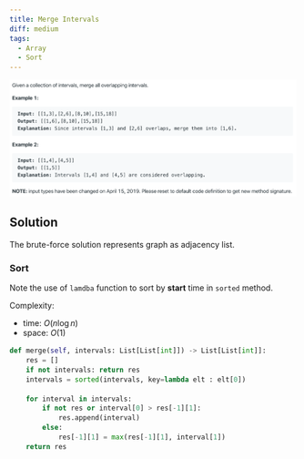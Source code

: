 ```yaml
---
title: Merge Intervals
diff: medium
tags:
  - Array
  - Sort
---
```


<img class="medium-zoom" src="/algo/merge-intervals.png" alt="https://leetcode.com/problems/merge-intervals">

## Solution

The brute-force solution represents graph as adjacency list.

### Sort

Note the use of `lamdba` function to sort by **start** time in `sorted` method.

Complexity:

- time: $O(n\log n)$
- space: $O(1)$

```py
def merge(self, intervals: List[List[int]]) -> List[List[int]]:
    res = []
    if not intervals: return res
    intervals = sorted(intervals, key=lambda elt : elt[0])

    for interval in intervals:
        if not res or interval[0] > res[-1][1]:
            res.append(interval)
        else:
            res[-1][1] = max(res[-1][1], interval[1])
    return res
```

